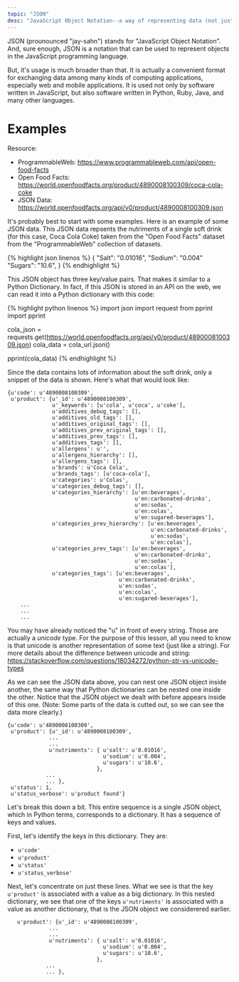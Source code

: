 ```yaml
---
topic: "JSON"
desc: "JavaScript Object Notation--a way of representing data (not just in JavaScript but across many languages)"
---
```


JSON (prounounced "jay-sahn") stands for "JavaScript Object Notation". And, sure enough, JSON is a notation that can be used to represent objects in the JavaScript programming language.

But, it's usage is much broader than that. It is actually a convenient format for exchanging data among many kinds of computing applications, especially web and mobile applications. It is used not only by software written in JavaScript, but also software written in Python, Ruby, Java, and many other languages.

# Examples

Resource: 
- ProgrammableWeb: <https://www.programmableweb.com/api/open-food-facts>
- Open Food Facts: <https://world.openfoodfacts.org/product/4890008100309/coca-cola-coke>
- JSON Data: <https://world.openfoodfacts.org/api/v0/product/4890008100309.json>

It's probably best to start with some examples. Here is an example of some JSON data. This JSON data repsents the nutriments of a single soft drink (for this case, Coca Cola Coke) taken from the "Open Food Facts" dataset from the "ProgrammableWeb" collection of datasets. 

{% highlight json linenos %}
 {
      "Salt": "0.01016",
      "Sodium": "0.004"
      "Sugars": "10.6", 
 }
{% endhighlight %}

This JSON object has three key/value pairs. That makes it similar to a Python Dictionary. In fact, if this JSON is stored in an API on the web, we can read it into a Python dictionary with this code:  

{% highlight python linenos %}
import json
import request
from pprint import pprint

cola_json = requests.get(https://world.openfoodfacts.org/api/v0/product/4890008100309.json)
cola_data = cola_url.json()

pprint(cola_data)
{% endhighlight %}

Since the data contains lots of information about the soft drink, only a snippet of the data is shown. Here's what that would look like:

```
{u'code': u'4890008100309',
 u'product': {u'_id': u'4890008100309',
              u'_keywords': [u'cola', u'coca', u'coke'],
              u'additives_debug_tags': [],
              u'additives_old_tags': [],
              u'additives_original_tags': [],
              u'additives_prev_original_tags': [],
              u'additives_prev_tags': [],
              u'additives_tags': [],
              u'allergens': u'',
              u'allergens_hierarchy': [],
              u'allergens_tags': [],
              u'brands': u'Coca Cola',
              u'brands_tags': [u'coca-cola'],
              u'categories': u'Colas',
              u'categories_debug_tags': [],
              u'categories_hierarchy': [u'en:beverages',
                                        u'en:carbonated-drinks',
                                        u'en:sodas',
                                        u'en:colas',
                                        u'en:sugared-beverages'],
              u'categories_prev_hierarchy': [u'en:beverages',
                                             u'en:carbonated-drinks',
                                             u'en:sodas',
                                             u'en:colas'],
              u'categories_prev_tags': [u'en:beverages',
                                        u'en:carbonated-drinks',
                                        u'en:sodas',
                                        u'en:colas'],
              u'categories_tags': [u'en:beverages',
                                   u'en:carbonated-drinks',
                                   u'en:sodas',
                                   u'en:colas',
                                   u'en:sugared-beverages'],
    ...
    ...
    ...
```

You may have already noticed the "u" in front of every string. Those are actually a <i>unicode</i> type. For the purpose of this lesson, all you need to know is that unicode is another representation of some text (just like a string). 
For more details about the difference between unicode and string: <https://stackoverflow.com/questions/18034272/python-str-vs-unicode-types>

As we can see the JSON data above, you can nest one JSON object inside another, the same way that Python dictionaries can be nested one inside the other. Notice that the JSON object we dealt with before appears inside of this one. 
(Note: Some parts of the data is cutted out, so we can see the data more clearly.) 

```
{u'code': u'4890008100309',
 u'product': {u'_id': u'4890008100309',
             ...
             ...
             u'nutriments': { u'salt': u'0.01016',
                              u'sodium': u'0.004',
                              u'sugars': u'10.6',
                            },
            ...
            ... },
 u'status': 1,
 u'status_verbose': u'product found'}
```

Let's break this down a bit.  This entire sequence is a single JSON object, which in Python terms, corresponds to a dictionary.  It has a sequence of keys and values.

First, let's identify the keys in this dictionary.  They are:

  * `u'code'`
  * `u'product'`
  * `u'status'`
  * `u'status_verbose'`

Next, let's concentrate on just these lines.  What we see is that the key `u'product'` is associated with a value as a big dictionary. In this nested dictionary, we see that one of the keys `u'nutriments'` is associated with a value as another dictionary, that is the JSON object we considerered earlier.

```
   u'product': {u'_id': u'4890008100309',
             ...
             ...
             u'nutriments': { u'salt': u'0.01016',
                              u'sodium': u'0.004',
                              u'sugars': u'10.6',
                            },
            ...
            ... },
```


